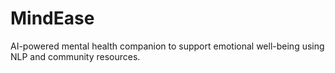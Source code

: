 # MindEase
AI-powered mental health companion to support emotional well-being using NLP and community resources.
